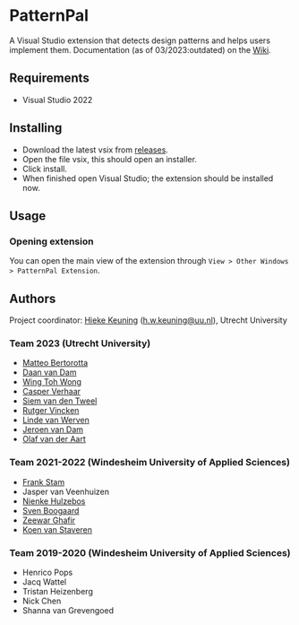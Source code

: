 # PatternPal
A Visual Studio extension that detects design patterns and helps users implement them.
Documentation (as of 03/2023:outdated) on the [Wiki](https://github.com/PatternPal/PatternPal/wiki).

## Requirements
 - Visual Studio 2022

## Installing
 - Download the latest vsix from [releases](https://github.com/PatternPal/PatternPal/releases).
 - Open the file vsix, this should open an installer.
 - Click install.
 - When finished open Visual Studio; the extension should be installed now.

## Usage
### Opening extension
You can open the main view of the extension through `View > Other Windows > PatternPal Extension`.

## Authors
Project coordinator: [Hieke Keuning](https://github.com/hiekekeuning) (h.w.keuning@uu.nl), Utrecht University

### Team 2023 (Utrecht University)
- [Matteo Bertorotta](https://github.com/viciousdoormat)
- [Daan	van Dam](https://github.com/danielvandamme)
- [Wing Toh Wong](https://github.com/wingtoh)
- [Casper Verhaar](https://github.com/knapsac)
- [Siem van den Tweel](https://github.com/justnireon)
- [Rutger Vincken](https://github.com/rutgervincken)
- [Linde van Werven](https://github.com/lvanwerven)
- [Jeroen van Dam](https://github.com/captainjeroen)
- [Olaf van der Aart](https://github.com/ovda96)

### Team 2021-2022 (Windesheim University of Applied Sciences)
 - [Frank Stam](https://github.com/FrankS01)
 - Jasper van Veenhuizen
 - [Nienke Hulzebos](https://github.com/nienkehulzebos)
 - [Sven Boogaard](https://github.com/sven2102)
 - [Zeewar Ghafir](https://github.com/zeewar)
 - [Koen van Staveren](https://github.com/UnderKoen)
 
 ### Team 2019-2020 (Windesheim University of Applied Sciences)
 - Henrico Pops
 - Jacq Wattel
 - Tristan Heizenberg
 - Nick Chen
 - Shanna van Grevengoed
